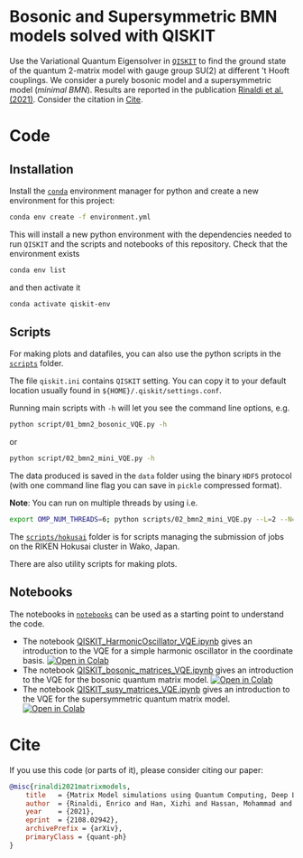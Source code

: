 # Bosonic and Supersymmetric BMN models solved with QISKIT

Use the Variational Quantum Eigensolver in [`QISKIT`](www.qiskit.org) to find the ground state of the quantum 2-matrix model with gauge group SU(2) at different 't Hooft couplings.
We consider a purely bosonic model and a supersymmetric model (*minimal BMN*).
Results are reported in the publication [Rinaldi et al. (2021)](www.arxiv.org/abs/2108.02942).
Consider the citation in [Cite](#cite).

# Code

## Installation

Install the [`conda`](https://docs.conda.io/projects/conda/en/latest/user-guide/getting-started.html) environment manager for python and create a new environment for this project:
```bash
conda env create -f environment.yml
```

This will install a new python environment with the dependencies needed to run `QISKIT` and the scripts and notebooks of this repository.
Check that the environment exists
```bash
conda env list
```
and then activate it
```bash
conda activate qiskit-env
```

## Scripts

For making plots and datafiles, you can also use the python scripts in the [`scripts`](./scripts) folder.

The file `qiskit.ini` contains `QISKIT` setting. You can copy it to your default location usually found in `${HOME}/.qiskit/settings.conf`.

Running main scripts with `-h` will let you see the command line options, e.g.
```bash
python script/01_bmn2_bosonic_VQE.py -h
```
or
```bash
python script/02_bmn2_mini_VQE.py -h
```

The data produced is saved in the `data` folder using the binary `HDF5` protocol (with one command line flag you can save in `pickle` compressed format).

**Note**: You can run on multiple threads by using i.e.
```bash
export OMP_NUM_THREADS=6; python scripts/02_bmn2_mini_VQE.py --L=2 --N=2 --g2N=0.2 --optimizer='COBYLA' --varform=['ry','rz'] --depth=3 --nrep=10
```

The [`scripts/hokusai`](./scripts/hokusai) folder is for scripts managing the submission of jobs on the RIKEN Hokusai cluster in Wako, Japan.

There are also utility scripts for making plots.

## Notebooks

The notebooks in [`notebooks`](./notebooks) can be used as a starting point to understand the code.

* The notebook [QISKIT_HarmonicOscillator_VQE.ipynb](./notebooks/QISKIT_HarmonicOscillator_VQE.ipynb) gives an introduction to the VQE for a simple harmonic oscillator in the coordinate basis. [![Open in Colab](https://colab.research.google.com/assets/colab-badge.svg)](https://colab.research.google.com/drive/1Jk1cHXoSllGggh5oLxJnpelNgHlO_qNh?usp=sharing)
* The notebook [QISKIT_bosonic_matrices_VQE.ipynb](./notebooks/QISKIT_bosonic_matrices_VQE.ipynb) gives an introduction to the VQE for the bosonic quantum matrix model. [![Open in Colab](https://colab.research.google.com/assets/colab-badge.svg)](https://colab.research.google.com/drive/1zOAc1BZb90KcKPtiIJ20q-HhbCGx3Drs?usp=sharing)
* The notebook [QISKIT_susy_matrices_VQE.ipynb](./notebooks/QISKIT_susy_matrices_VQE.ipynb) gives an introduction to the VQE for the supersymmetric quantum matrix model. [![Open in Colab](https://colab.research.google.com/assets/colab-badge.svg)](https://colab.research.google.com/drive/1q81_9anzZGBK80qdYT0sUxDoEGsW6Qj9?usp=sharing)

# Cite

If you use this code (or parts of it), please consider citing our paper:
```bibtex
@misc{rinaldi2021matrixmodels,
    title   = {Matrix Model simulations using Quantum Computing, Deep Learning, and Lattice Monte Carlo}, 
    author  = {Rinaldi, Enrico and Han, Xizhi and Hassan, Mohammad and Feng, Yuan and Nori, Franco and McGuigan, Michael and Hanada, Masanori},
    year    = {2021},
    eprint  = {2108.02942},
    archivePrefix = {arXiv},
    primaryClass = {quant-ph}
}
```
